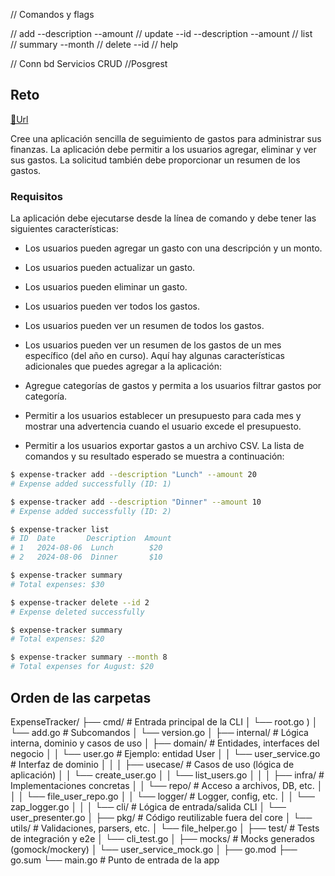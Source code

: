 // Comandos y flags

// add  --description --amount 
// update --id --description --amount 
// list  
// summary --month 
// delete --id 
// help


// Conn bd Servicios CRUD 
//Posgrest
## Reto

[🔗Url](https://roadmap.sh/projects/expense-tracker)

Cree una aplicación sencilla de seguimiento de gastos para administrar sus finanzas. La aplicación debe permitir a los usuarios agregar, eliminar y ver sus gastos. La solicitud también debe proporcionar un resumen de los gastos.

### Requisitos
La aplicación debe ejecutarse desde la línea de comando y debe tener las siguientes características:

- Los usuarios pueden agregar un gasto con una descripción y un monto.
- Los usuarios pueden actualizar un gasto.
- Los usuarios pueden eliminar un gasto.
- Los usuarios pueden ver todos los gastos.
- Los usuarios pueden ver un resumen de todos los gastos.
- Los usuarios pueden ver un resumen de los gastos de un mes específico (del año en curso).
Aquí hay algunas características adicionales que puedes agregar a la aplicación:

- Agregue categorías de gastos y permita a los usuarios filtrar gastos por categoría.
- Permitir a los usuarios establecer un presupuesto para cada mes y mostrar una advertencia cuando el usuario excede el presupuesto.
- Permitir a los usuarios exportar gastos a un archivo CSV.
La lista de comandos y su resultado esperado se muestra a continuación:

```bash
$ expense-tracker add --description "Lunch" --amount 20
# Expense added successfully (ID: 1)

$ expense-tracker add --description "Dinner" --amount 10
# Expense added successfully (ID: 2)

$ expense-tracker list
# ID  Date       Description  Amount
# 1   2024-08-06  Lunch        $20
# 2   2024-08-06  Dinner       $10

$ expense-tracker summary
# Total expenses: $30

$ expense-tracker delete --id 2
# Expense deleted successfully

$ expense-tracker summary
# Total expenses: $20

$ expense-tracker summary --month 8
# Total expenses for August: $20
```

## Orden de las carpetas

ExpenseTracker/
├── cmd/                    # Entrada principal de la CLI
│   └── root.go            )
│   └── add.go              # Subcomandos
│   └── version.go
│
├── internal/               # Lógica interna, dominio y casos de uso
│   ├── domain/             # Entidades, interfaces del negocio
│   │   └── user.go         # Ejemplo: entidad User
│   │   └── user_service.go # Interfaz de dominio
│   │
│   ├── usecase/            # Casos de uso (lógica de aplicación)
│   │   └── create_user.go
│   │   └── list_users.go
│   │
│   ├── infra/              # Implementaciones concretas
│   │   └── repo/           # Acceso a archivos, DB, etc.
│   │   │   └── file_user_repo.go
│   │   └── logger/         # Logger, config, etc.
│   │       └── zap_logger.go
│   │
│   └── cli/                # Lógica de entrada/salida CLI
│       └── user_presenter.go
│
├── pkg/                    # Código reutilizable fuera del core
│   └── utils/              # Validaciones, parsers, etc.
│       └── file_helper.go
│
├── test/                   # Tests de integración y e2e
│   └── cli_test.go
│
├── mocks/                 # Mocks generados (gomock/mockery)
│   └── user_service_mock.go
│
├── go.mod
├── go.sum
└── main.go                # Punto de entrada de la app
